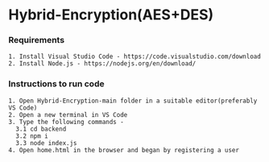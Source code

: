 # Hybrid-Encryption(AES+DES)
### Requirements
```
1. Install Visual Studio Code - https://code.visualstudio.com/download
2. Install Node.js - https://nodejs.org/en/download/
```
### Instructions to run code
```
1. Open Hybrid-Encryption-main folder in a suitable editor(preferably VS Code)
2. Open a new terminal in VS Code 
3. Type the following commands -
  3.1 cd backend
  3.2 npm i
  3.3 node index.js
4. Open home.html in the browser and began by registering a user
```
